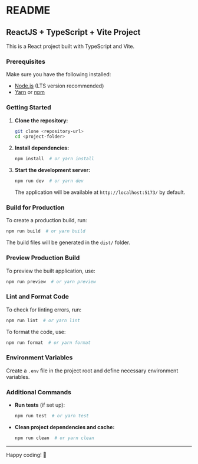 # README

## ReactJS + TypeScript + Vite Project

This is a React project built with TypeScript and Vite.

### Prerequisites

Make sure you have the following installed:
- [Node.js](https://nodejs.org/) (LTS version recommended)
- [Yarn](https://yarnpkg.com/) or [npm](https://www.npmjs.com/)

### Getting Started

1. **Clone the repository:**
   ```sh
   git clone <repository-url>
   cd <project-folder>
   ```

2. **Install dependencies:**
   ```sh
   npm install  # or yarn install
   ```

3. **Start the development server:**
   ```sh
   npm run dev  # or yarn dev
   ```

   The application will be available at `http://localhost:5173/` by default.

### Build for Production

To create a production build, run:
   ```sh
   npm run build  # or yarn build
   ```
   The build files will be generated in the `dist/` folder.

### Preview Production Build

To preview the built application, use:
   ```sh
   npm run preview  # or yarn preview
   ```

### Lint and Format Code

To check for linting errors, run:
   ```sh
   npm run lint  # or yarn lint
   ```

To format the code, use:
   ```sh
   npm run format  # or yarn format
   ```

### Environment Variables

Create a `.env` file in the project root and define necessary environment variables.

### Additional Commands

- **Run tests** (if set up):
  ```sh
  npm run test  # or yarn test
  ```

- **Clean project dependencies and cache:**
  ```sh
  npm run clean  # or yarn clean
  ```

---

Happy coding! 🚀

